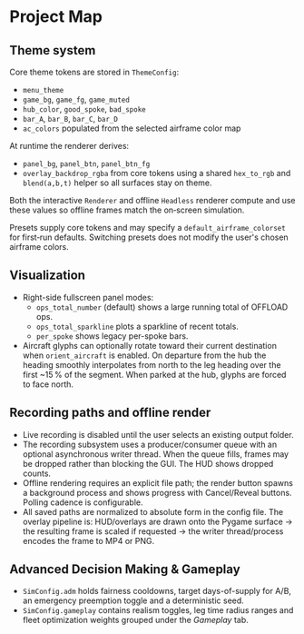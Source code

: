 # Project Map

## Theme system
Core theme tokens are stored in `ThemeConfig`:
- `menu_theme`
- `game_bg`, `game_fg`, `game_muted`
- `hub_color`, `good_spoke`, `bad_spoke`
- `bar_A`, `bar_B`, `bar_C`, `bar_D`
- `ac_colors` populated from the selected airframe color map

At runtime the renderer derives:
- `panel_bg`, `panel_btn`, `panel_btn_fg`
- `overlay_backdrop_rgba`
from core tokens using a shared `hex_to_rgb` and `blend(a,b,t)` helper so all
surfaces stay on theme.

Both the interactive `Renderer` and offline `Headless` renderer compute and use
these values so offline frames match the on‑screen simulation.

Presets supply core tokens and may specify a `default_airframe_colorset` for
first‑run defaults. Switching presets does not modify the user's chosen
airframe colors.

## Visualization

- Right-side fullscreen panel modes:
  - `ops_total_number` (default) shows a large running total of OFFLOAD ops.
  - `ops_total_sparkline` plots a sparkline of recent totals.
  - `per_spoke` shows legacy per-spoke bars.
- Aircraft glyphs can optionally rotate toward their current destination when
  `orient_aircraft` is enabled. On departure from the hub the heading smoothly
  interpolates from north to the leg heading over the first ~15 % of the
  segment. When parked at the hub, glyphs are forced to face north.

## Recording paths and offline render

- Live recording is disabled until the user selects an existing output folder.
- The recording subsystem uses a producer/consumer queue with an optional
  asynchronous writer thread. When the queue fills, frames may be dropped rather
  than blocking the GUI. The HUD shows dropped counts.
- Offline rendering requires an explicit file path; the render button spawns a
  background process and shows progress with Cancel/Reveal buttons. Polling
  cadence is configurable.
- All saved paths are normalized to absolute form in the config file.
The overlay pipeline is: HUD/overlays are drawn onto the Pygame surface → the
resulting frame is scaled if requested → the writer thread/process encodes the
frame to MP4 or PNG.

## Advanced Decision Making & Gameplay

- `SimConfig.adm` holds fairness cooldowns, target days-of-supply for A/B,
  an emergency preemption toggle and a deterministic seed.
- `SimConfig.gameplay` contains realism toggles, leg time radius ranges and
  fleet optimization weights grouped under the *Gameplay* tab.
